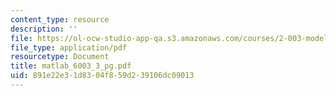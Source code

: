 ```yaml
---
content_type: resource
description: ''
file: https://ol-ocw-studio-app-qa.s3.amazonaws.com/courses/2-003-modeling-dynamics-and-control-i-spring-2005/891e22e31d8304f859d239106dc09013_matlab_6003_3_pg.pdf
file_type: application/pdf
resourcetype: Document
title: matlab_6003_3_pg.pdf
uid: 891e22e3-1d83-04f8-59d2-39106dc09013
---
```

